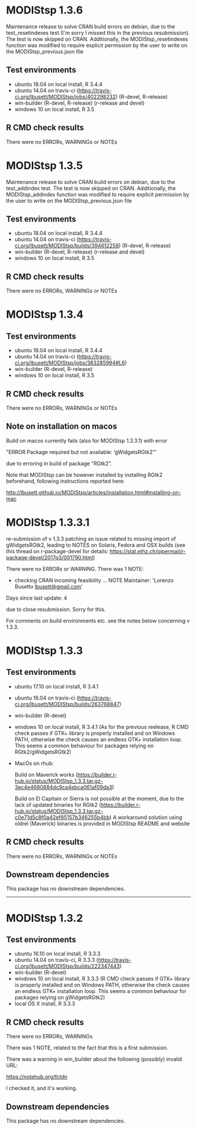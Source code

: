 MODIStsp 1.3.6
================

Maintenance release to solve CRAN build errors on debian, due to the test_resetindexes
test (I'm sorry I missed this in the previous resubmission). 
The test is now skipped on CRAN. Additionally, the MODIStsp_resetindexes
function was modified to require explicit permission by the user to write on 
the MODIStsp_previous.json file

## Test environments

* ubuntu 18.04 on local install, R 3.4.4
* ubuntu 14.04 on travis-ci (https://travis-ci.org/lbusett/MODIStsp/jobs/402298232)
  (R-devel, R-release)
* win-builder (R-devel, R-release) (r-release and devel)
* windows 10 on local install, R 3.5

## R CMD check results

There were no ERRORs, WARNINGs or NOTEs

MODIStsp 1.3.5
================

Maintenance release to solve CRAN build errors on debian, due to the test_addindex
test. The test is now skipped on CRAN. Additionally, the MODIStsp_addindex 
function was modified to require explicit permission by the user to write on 
the MODIStsp_previous.json file

## Test environments

* ubuntu 18.04 on local install, R 3.4.4
* ubuntu 14.04 on travis-ci (https://travis-ci.org/lbusett/MODIStsp/builds/394612258)
  (R-devel, R-release)
* win-builder (R-devel, R-release) (r-release and devel)
* windows 10 on local install, R 3.5

## R CMD check results

There were no ERRORs, WARNINGs or NOTEs


MODIStsp 1.3.4
================
## Test environments

* ubuntu 18.04 on local install, R 3.4.4
* ubuntu 14.04 on travis-ci (https://travis-ci.org/lbusett/MODIStsp/jobs/383285994#L6)
* win-builder (R-devel, R-release)
* windows 10 on local install, R 3.5

## R CMD check results

There were no ERRORs, WARNINGs or NOTEs

## Note on installation on macos 

Build on macos currently fails (also for MODIStsp 1.3.3.1) with error

"ERROR Package required but not available: ‘gWidgetsRGtk2’"

due to erroring in build of package "RGtk2". 

Note that MODIStsp can be however installed by installing RGtk2 beforehand, following
instructions reported here: 

http://lbusett.github.io/MODIStsp/articles/installation.html#installing-on-mac


MODIStsp 1.3.3.1
================

re-submission of v 1.3.3 patching an issue related to missing import of 
gWidgetsRGtk2, leading to NOTES on Solaris, Fedora and OSX builds (see this 
thread on r-package-devel for details: 
https://stat.ethz.ch/pipermail/r-package-devel/2017q3/001790.html)

There were no ERRORs or WARNING. There was 1 NOTE:

   * checking CRAN incoming feasibility ... NOTE
   Maintainer: 'Lorenzo Busetto <lbusett@gmail.com>'

   Days since last update: 4

due to close resubmission. Sorry for this.

For comments on build environments etc. see the notes below concerning v 1.3.3. 

MODIStsp 1.3.3
==============

## Test environments
* ubuntu 17.10 on local install, R 3.4.1
* ubuntu 16.04 on travis-ci (https://travis-ci.org/lbusett/MODIStsp/builds/263768847)
* win-builder (R-devel)
* windows 10 on local install, R 3.4.1 (As for the previous reelease, 
  R CMD check passes if GTK+ library is properly installed and on Windows PATH,
  otherwise the check causes an endless GTK+ installation loop. This seems a 
  common behaviour for packages relying on RGtk2/gWidgetsRGtk2)
* MacOs on rhub:
  
  Build on Maverick works (https://builder.r-hub.io/status/MODIStsp_1.3.3.tar.gz-3ec4e4680884dc9ca4ebca061af09da3)
  
  Build on El Capitain or Sierra is not possible at the moment, due to the lack
  of updated binaries for RGtk2 (https://builder.r-hub.io/status/MODIStsp_1.3.3.tar.gz-c0e71d5c8f0a42ef85157b346255b4bb)
  A workaround solution using oldrel (Maverick) binaries is provided in MODIStsp README and website


## R CMD check results

There were no ERRORs, WARNINGs or NOTEs


## Downstream dependencies

This package has no downstream dependencies.

--------------------------------------------------------------------------------
MODIStsp 1.3.2
==============

## Test environments
* ubuntu 16.10 on local install, R 3.3.3
* ubuntu 14.04 on travis-ci, R 3.3.3 (https://travis-ci.org/lbusett/MODIStsp/builds/222347443)
* win-builder (R-devel)
* windows 10 on local install, R 3.3.3 (R CMD check passes if GTK+ library is
  properly installed and on Windows PATH, otherwise the check causes an endless
  GTK+ installation loop. This seems a common behaviour for packages relying on 
  gWidgetsRGtk2)
* local OS X install, R 3.3.3

## R CMD check results

There were no ERRORs, WARNINGs 

There was 1 NOTE, related to the fact that this is a first submission.

There was a warning in win_builder about the following (possibly) invalid URL:

https://notehub.org/fctdn

I checked it, and it's working.

## Downstream dependencies

This package has no downstream dependencies.
